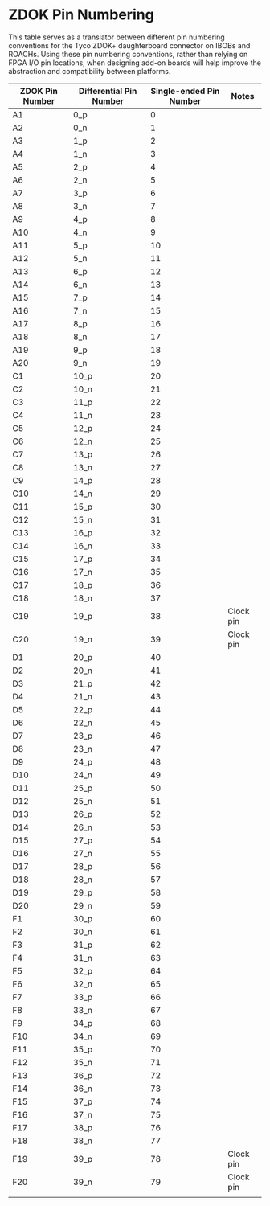 # ZDOK Pin Numbering

This table serves as a translator between different pin numbering
conventions for the Tyco ZDOK+ daughterboard connector on IBOBs and
ROACHs. Using these pin numbering conventions, rather than relying on
FPGA I/O pin locations, when designing add-on boards will help improve
the abstraction and compatibility between
platforms.

| ZDOK Pin Number | Differential Pin Number | Single-ended Pin Number | Notes     |
| --------------- | ----------------------- | ----------------------- | --------- |
| A1              | 0\_p                    | 0                       |           |
| A2              | 0\_n                    | 1                       |           |
| A3              | 1\_p                    | 2                       |           |
| A4              | 1\_n                    | 3                       |           |
| A5              | 2\_p                    | 4                       |           |
| A6              | 2\_n                    | 5                       |           |
| A7              | 3\_p                    | 6                       |           |
| A8              | 3\_n                    | 7                       |           |
| A9              | 4\_p                    | 8                       |           |
| A10             | 4\_n                    | 9                       |           |
| A11             | 5\_p                    | 10                      |           |
| A12             | 5\_n                    | 11                      |           |
| A13             | 6\_p                    | 12                      |           |
| A14             | 6\_n                    | 13                      |           |
| A15             | 7\_p                    | 14                      |           |
| A16             | 7\_n                    | 15                      |           |
| A17             | 8\_p                    | 16                      |           |
| A18             | 8\_n                    | 17                      |           |
| A19             | 9\_p                    | 18                      |           |
| A20             | 9\_n                    | 19                      |           |
| C1              | 10\_p                   | 20                      |           |
| C2              | 10\_n                   | 21                      |           |
| C3              | 11\_p                   | 22                      |           |
| C4              | 11\_n                   | 23                      |           |
| C5              | 12\_p                   | 24                      |           |
| C6              | 12\_n                   | 25                      |           |
| C7              | 13\_p                   | 26                      |           |
| C8              | 13\_n                   | 27                      |           |
| C9              | 14\_p                   | 28                      |           |
| C10             | 14\_n                   | 29                      |           |
| C11             | 15\_p                   | 30                      |           |
| C12             | 15\_n                   | 31                      |           |
| C13             | 16\_p                   | 32                      |           |
| C14             | 16\_n                   | 33                      |           |
| C15             | 17\_p                   | 34                      |           |
| C16             | 17\_n                   | 35                      |           |
| C17             | 18\_p                   | 36                      |           |
| C18             | 18\_n                   | 37                      |           |
| C19             | 19\_p                   | 38                      | Clock pin |
| C20             | 19\_n                   | 39                      | Clock pin |
| D1              | 20\_p                   | 40                      |           |
| D2              | 20\_n                   | 41                      |           |
| D3              | 21\_p                   | 42                      |           |
| D4              | 21\_n                   | 43                      |           |
| D5              | 22\_p                   | 44                      |           |
| D6              | 22\_n                   | 45                      |           |
| D7              | 23\_p                   | 46                      |           |
| D8              | 23\_n                   | 47                      |           |
| D9              | 24\_p                   | 48                      |           |
| D10             | 24\_n                   | 49                      |           |
| D11             | 25\_p                   | 50                      |           |
| D12             | 25\_n                   | 51                      |           |
| D13             | 26\_p                   | 52                      |           |
| D14             | 26\_n                   | 53                      |           |
| D15             | 27\_p                   | 54                      |           |
| D16             | 27\_n                   | 55                      |           |
| D17             | 28\_p                   | 56                      |           |
| D18             | 28\_n                   | 57                      |           |
| D19             | 29\_p                   | 58                      |           |
| D20             | 29\_n                   | 59                      |           |
| F1              | 30\_p                   | 60                      |           |
| F2              | 30\_n                   | 61                      |           |
| F3              | 31\_p                   | 62                      |           |
| F4              | 31\_n                   | 63                      |           |
| F5              | 32\_p                   | 64                      |           |
| F6              | 32\_n                   | 65                      |           |
| F7              | 33\_p                   | 66                      |           |
| F8              | 33\_n                   | 67                      |           |
| F9              | 34\_p                   | 68                      |           |
| F10             | 34\_n                   | 69                      |           |
| F11             | 35\_p                   | 70                      |           |
| F12             | 35\_n                   | 71                      |           |
| F13             | 36\_p                   | 72                      |           |
| F14             | 36\_n                   | 73                      |           |
| F15             | 37\_p                   | 74                      |           |
| F16             | 37\_n                   | 75                      |           |
| F17             | 38\_p                   | 76                      |           |
| F18             | 38\_n                   | 77                      |           |
| F19             | 39\_p                   | 78                      | Clock pin |
| F20             | 39\_n                   | 79                      | Clock pin |
|                 |                         |                         |           |
